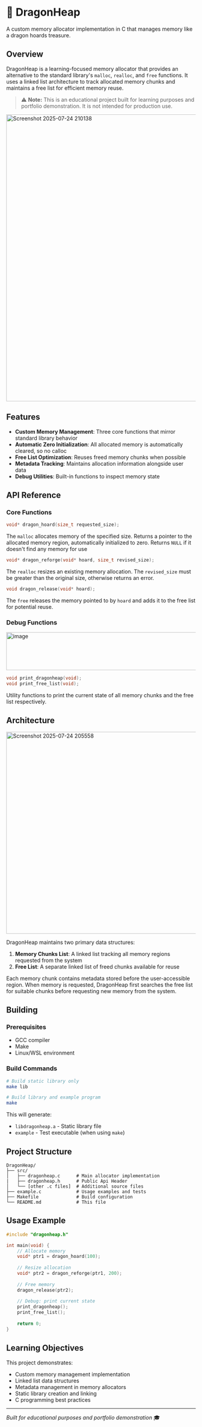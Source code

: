 # 🐉 DragonHeap

A custom memory allocator implementation in C that manages memory like a dragon hoards treasure.

## Overview

DragonHeap is a learning-focused memory allocator that provides an alternative to the standard library's `malloc`, `realloc`, and `free` functions. It uses a linked list architecture to track allocated memory chunks and maintains a free list for efficient memory reuse.

> ⚠️ **Note:** This is an educational project built for learning purposes and portfolio demonstration. It is not intended for production use.

<img width="1077" height="763" alt="Screenshot 2025-07-24 210138" src="https://github.com/user-attachments/assets/501f973d-27a2-4af2-8c87-a82d64d725f9" />

## Features

- **Custom Memory Management**: Three core functions that mirror standard library behavior
- **Automatic Zero Initialization**: All allocated memory is automatically cleared, so no calloc
- **Free List Optimization**: Reuses freed memory chunks when possible
- **Metadata Tracking**: Maintains allocation information alongside user data
- **Debug Utilities**: Built-in functions to inspect memory state

## API Reference

### Core Functions

```c
void* dragon_hoard(size_t requested_size);
```
The ```malloc``` allocates memory of the specified size. Returns a pointer to the allocated memory region, automatically initialized to zero. Returns ```NULL``` if it doesn't find any memory for use

```c
void* dragon_reforge(void* hoard, size_t revised_size);
```
The ```realloc``` resizes an existing memory allocation. The `revised_size` must be greater than the original size, otherwise returns an error.  

```c
void dragon_release(void* hoard);
```
The ```free``` releases the memory pointed to by `hoard` and adds it to the free list for potential reuse.

### Debug Functions

<img width="996" height="101" alt="image" src="https://github.com/user-attachments/assets/8a1674c9-896b-452a-b268-f9b3612a4338" />

```c
void print_dragonheap(void);
void print_free_list(void);
```
Utility functions to print the current state of all memory chunks and the free list respectively.

## Architecture

<img width="1005" height="537" alt="Screenshot 2025-07-24 205558" src="https://github.com/user-attachments/assets/8c123f2d-7da1-4540-96fa-cf3a1b586574" />

DragonHeap maintains two primary data structures:

1. **Memory Chunks List**: A linked list tracking all memory regions requested from the system
2. **Free List**: A separate linked list of freed chunks available for reuse

Each memory chunk contains metadata stored before the user-accessible region. When memory is requested, DragonHeap first searches the free list for suitable chunks before requesting new memory from the system.

## Building

### Prerequisites
- GCC compiler
- Make
- Linux/WSL environment

### Build Commands

```bash
# Build static library only
make lib

# Build library and example program
make
```

This will generate:
- `libdragonheap.a` - Static library file
- `example` - Test executable (when using `make`)

## Project Structure

```
DragonHeap/
├── src/
│   ├── dragonheap.c      # Main allocator implementation
|   ├── dragonheap.h      # Public Api Header
│   └── [other .c files]  # Additional source files
├── example.c             # Usage examples and tests
├── Makefile              # Build configuration
└── README.md             # This file
```

## Usage Example

```c
#include "dragonheap.h"

int main(void) {
    // Allocate memory
    void* ptr1 = dragon_hoard(100);
    
    // Resize allocation
    void* ptr2 = dragon_reforge(ptr1, 200);
    
    // Free memory
    dragon_release(ptr2);
    
    // Debug: print current state
    print_dragonheap();
    print_free_list();
    
    return 0;
}
```

## Learning Objectives

This project demonstrates:
- Custom memory management implementation
- Linked list data structures
- Metadata management in memory allocators
- Static library creation and linking
- C programming best practices

---

*Built for educational purposes and portfolio demonstration* 🎓

